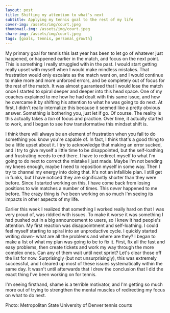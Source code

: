 ```yaml
---
layout: post
title: Shifting my attention to what's next 
subtitle: Applying my tennis goal to the rest of my life 
cover-img: /assets/img/court.jpeg
thumbnail-img: /assets/img/court.jpeg
share-img: /assets/img/court.jpeg
tags: [goals, tennis, personal_growth]
---
```


My primary goal for tennis this last year has been to let go of whatever just happened, or happened earlier in the match, and focus on the next point. This is something I really struggled with in the past. I would start getting really upset with myself when I would make mindless mistakes. That frustration would only escalate as the match went on, and I would continue to make more and more unforced errors, and be completely out of focus for the rest of the match. It was almost guaranteed that I would lose the match once I started to spiral deeper and deeper into this head space. One of my coaches explained to me how he had dealt with this same issue, and how he overcame it by shifting his attention to what he was going to do next. At first, I didn't really internalize this because it seemed like a pretty obvious answer. Something is bothering you, just let if go. Of course. The reality is this actually takes a *ton* of focus and practice. Over time, it actually started to work, and I began to see how transformative this mindset shift is.

I think there will always be an element of frustration when you fail to do something you know you're capable of. In fact, I think that's a good thing to be a little upset about it. I try to acknowledge that making an error sucked, and I try to give myself a little time to be disappointed, but the self-loathing and frustrating needs to end there. I have to redirect myself to what I'm going to do next to correct the mistake I just made. Maybe I'm not bending my knees enough, maybe I need to reposition myself in some way. Then I try to channel my energy into doing that. It's not an infallible plan. I still get in funks, but I have noticed they are significantly shorter than they were before. Since I started working on this, I have come back from losing positions to win matches a number of times. This *never* happened to me before. The crazy thing is I've been working on so much I'm seeing its impacts in other aspects of my life. 

Earlier this week I realized that something I worked really hard on that I was very proud of, was riddled with issues. To make it worse it was something I had pushed out in a big announcement to users, so I knew it had people's attention. My first reaction was disappointment and self-loathing. I could feel myself starting to spiral into an unproductive cycle. I quickly started writing down- what are all the problems and where are they? I began to make a list of what my plan was going to be to fix it. First, fix all the fast and easy problems, then create tickets and work my way through the more complex ones. Can any of them wait until next sprint? Let's clear those off the list for now. Surprisingly (but not unsurprisingly), this was extremely successful, and I cleared up most of these issues systematically within the same day. It wasn't until afterwards that I drew the conclusion that I did the exact thing I've been working on for tennis. 

I'm seeing firsthand, shame is a terrible motivator, and I'm getting so much more out of trying to strengthen the mental muscles of redirecting my focus on what to do next.

Photo: Metropolitan State University of Denver tennis courts